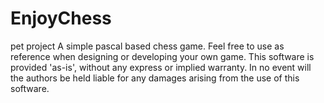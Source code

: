 # EnjoyChess
pet project
A simple pascal based chess game. Feel free to use as reference when designing or developing your own game.
This software is provided 'as-is', without any express or implied warranty. In no event will the authors be held liable for any damages arising from the use of this software.
